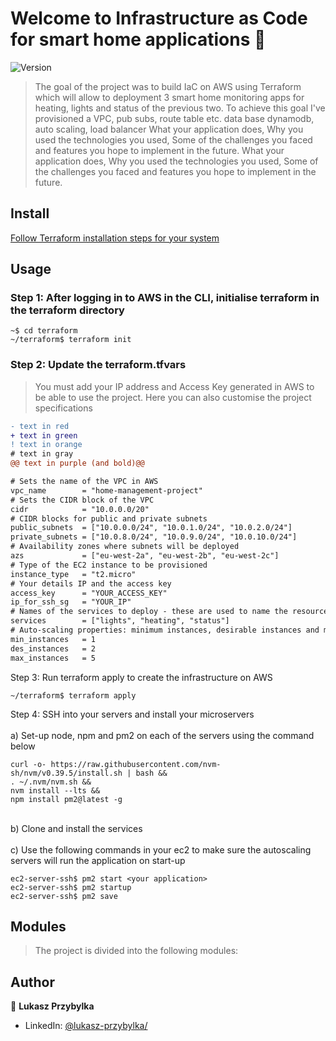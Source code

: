 # Welcome to Infrastructure as Code for smart home applications 👋

![Version](https://img.shields.io/badge/version-1.0.0-blue.svg?cacheSeconds=2592000)

> The goal of the project was to build IaC on AWS using Terraform which will allow to deployment 3 smart home monitoring apps for heating, lights and status of the previous two. To achieve this goal I've provisioned a VPC, pub subs, route table etc. data base dynamodb, auto scaling, load balancer
> What your application does,
> Why you used the technologies you used,
> Some of the challenges you faced and features you hope to implement in the future.
> What your application does,
> Why you used the technologies you used,
> Some of the challenges you faced and features you hope to implement in the future.

## Install

[Follow Terraform installation steps for your system](https://developer.hashicorp.com/terraform/install)

## Usage

### Step 1: After logging in to AWS in the CLI, initialise terraform in the terraform directory

```
~$ cd terraform
~/terraform$ terraform init
```

### Step 2: Update the terraform.tfvars

> You must add your IP address and Access Key generated in AWS to be able to use the project. Here you can also customise the project specifications

```diff
- text in red
+ text in green
! text in orange
# text in gray
@@ text in purple (and bold)@@
```

```diff
# Sets the name of the VPC in AWS
vpc_name        = "home-management-project"
# Sets the CIDR block of the VPC
cidr            = "10.0.0.0/20"
# CIDR blocks for public and private subnets
public_subnets  = ["10.0.0.0/24", "10.0.1.0/24", "10.0.2.0/24"]
private_subnets = ["10.0.8.0/24", "10.0.9.0/24", "10.0.10.0/24"]
# Availability zones where subnets will be deployed
azs             = ["eu-west-2a", "eu-west-2b", "eu-west-2c"]
# Type of the EC2 instance to be provisioned
instance_type   = "t2.micro"
# Your details IP and the access key
access_key      = "YOUR_ACCESS_KEY"
ip_for_ssh_sg   = "YOUR_IP"
# Names of the services to deploy - these are used to name the resources correctly
services        = ["lights", "heating", "status"]
# Auto-scaling properties: minimum instances, desirable instances and max instances
min_instances   = 1
des_instances   = 2
max_instances   = 5

```

Step 3: Run terraform apply to create the infrastructure on AWS

```
~/terraform$ terraform apply
```

Step 4: SSH into your servers and install your microservers
<br>
<br>
a) Set-up node, npm and pm2 on each of the servers using the command below
```
curl -o- https://raw.githubusercontent.com/nvm-sh/nvm/v0.39.5/install.sh | bash &&
. ~/.nvm/nvm.sh &&
nvm install --lts &&
npm install pm2@latest -g
```
<br>
b) Clone and install the services
<br>
<br>
c) Use the following commands in your ec2 to make sure the autoscaling servers will run the application on start-up

```
ec2-server-ssh$ pm2 start <your application>
ec2-server-ssh$ pm2 startup
ec2-server-ssh$ pm2 save
```

## Modules
> The project is divided into the following modules:
## Author

👤 **Lukasz Przybylka**

- LinkedIn: [@lukasz-przybylka\/](https://linkedin.com/in/lukasz-przybylka/)
